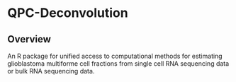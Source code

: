 # QPC-Deconvolution   
## Overview

An R package for unified access to computational methods for estimating glioblastoma multiforme cell fractions from single cell RNA sequencing data or bulk RNA sequencing data.
